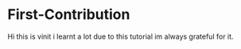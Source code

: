 # First-Contribution

Hi this is vinit i learnt a lot due to this tutorial im always grateful for it.
